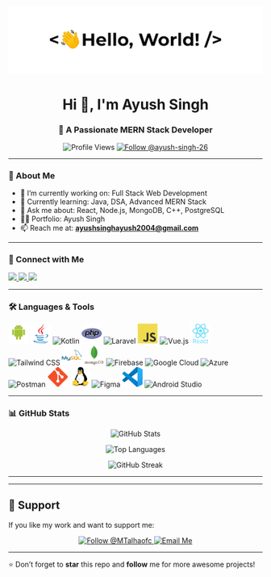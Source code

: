 <div align="center">
  <img src="https://raw.githubusercontent.com/MTalhaofc/MTalhaofc/main/download.png" width="600"/>
</div>

<h1 align="center">Hi 👋, I'm Ayush Singh</h1>
<h3 align="center">🚀 A Passionate MERN Stack Developer</h3>

<p align="center">
  <!-- Profile Views -->
  <img src="https://komarev.com/ghpvc/?username=ayush-singh-26&label=Profile%20Views&color=0e75b6&style=for-the-badge" alt="Profile Views" />
<!-- https://komarev.com/ghpvc/?username=mtalhaofc&label=Profile%20views&color=0e75b6&style=flat -->
  <!-- GitHub Follow -->
  <a href="https://github.com/ayush-singh-26?tab=followers" target="_blank">
    <img src="https://img.shields.io/github/followers/ayush-singh-26?label=Follow&logo=github&style=for-the-badge" alt="Follow @ayush-singh-26" />
  </a>

  <!-- GitHub Star -->
</p>



---

### 🧠 About Me

- 🔭 I’m currently working on: Full Stack Web Development
- 🌱 Currently learning: Java, DSA, Advanced MERN Stack
- 💬 Ask me about: React, Node.js, MongoDB, C++, PostgreSQL
- 👨‍💻 Portfolio: Ayush Singh <!-- Replace with your actual link -->
- 📫 Reach me at: **ayushsinghayush2004@gmail.com**

---

### 🤝 Connect with Me

<p align="left">
  <a href="https://linkedin.com/in/ayush-singh-72673b2b3" target="_blank">
    <img src="https://img.shields.io/badge/🔗%20LinkedIn-0A66C2?style=for-the-badge&logo=linkedin&logoColor=white" />
  </a>
  
  <!-- <a href="https://stackoverflow.com/users/22458056/muhammad-talha" target="_blank">
    <img src="https://img.shields.io/badge/💬%20StackOverflow-F48024?style=for-the-badge&logo=stackoverflow&logoColor=white" />
  </a> -->
  
 
  <a href="https://leetcode.com/u/ayush_singh26" target="_blank">
    <img src="https://img.shields.io/badge/🧠%20LeetCode-FFA116?style=for-the-badge&logo=leetcode&logoColor=black" />
  </a>
  
  <!-- <a href="https://mtalhaofc.medium.com/" target="_blank">
    <img src="https://img.shields.io/badge/✍️%20Medium-12100E?style=for-the-badge&logo=medium&logoColor=white" />
  </a> -->
  
  <!-- <a href="https://www.upwork.com/freelancers/~013ffd268518c1559d?viewMode=1" target="_blank">
    <img src="https://img.shields.io/badge/💼%20Upwork-6fda44?style=for-the-badge&logo=upwork&logoColor=white" />
  </a> -->
   <a href="https://instagram.com/ayush_singh.26" target="_blank">
    <img src="https://img.shields.io/badge/📸%20Instagram-E4405F?style=for-the-badge&logo=instagram&logoColor=white" />
  </a>
</p>

---

### 🛠️ Languages & Tools

<p align="left">
  <!-- Android -->
  <img src="https://raw.githubusercontent.com/devicons/devicon/master/icons/android/android-original-wordmark.svg" width="40" height="40" alt="Android" />

  <!-- Java -->
  <img src="https://raw.githubusercontent.com/devicons/devicon/master/icons/java/java-original.svg" width="40" height="40" alt="Java" />

  <!-- Kotlin -->
  <img src="https://www.vectorlogo.zone/logos/kotlinlang/kotlinlang-icon.svg" width="40" height="40" alt="Kotlin" />

  <!-- PHP -->
  <img src="https://raw.githubusercontent.com/devicons/devicon/master/icons/php/php-original.svg" width="40" height="40" alt="PHP" />

  <!-- Laravel -->
  <img src="https://cdn.worldvectorlogo.com/logos/laravel-2.svg" width="40" height="40" alt="Laravel" />

  <!-- JavaScript -->
  <img src="https://raw.githubusercontent.com/devicons/devicon/master/icons/javascript/javascript-original.svg" width="40" height="40" alt="JavaScript" />

  <!-- Vue.js -->
  <img src="https://www.vectorlogo.zone/logos/vuejs/vuejs-icon.svg" width="40" height="40" alt="Vue.js" />

  <!-- React -->
  <img src="https://raw.githubusercontent.com/devicons/devicon/master/icons/react/react-original-wordmark.svg" width="40" height="40" alt="React" />

  <!-- Tailwind CSS -->
  <img src="https://www.vectorlogo.zone/logos/tailwindcss/tailwindcss-icon.svg" width="40" height="40" alt="Tailwind CSS" />

  <!-- MySQL -->
  <img src="https://raw.githubusercontent.com/devicons/devicon/master/icons/mysql/mysql-original-wordmark.svg" width="40" height="40" alt="MySQL" />

  <!-- MongoDB -->
  <img src="https://raw.githubusercontent.com/devicons/devicon/master/icons/mongodb/mongodb-original-wordmark.svg" width="40" height="40" alt="MongoDB" />

  <!-- Firebase -->
  <img src="https://www.vectorlogo.zone/logos/firebase/firebase-icon.svg" width="40" height="40" alt="Firebase" />

  <!-- Google Cloud -->
  <img src="https://www.vectorlogo.zone/logos/google_cloud/google_cloud-icon.svg" width="40" height="40" alt="Google Cloud" />

  <!-- Azure -->
  <img src="https://www.vectorlogo.zone/logos/microsoft_azure/microsoft_azure-icon.svg" width="40" height="40" alt="Azure" />

  <!-- Postman -->
  <img src="https://www.vectorlogo.zone/logos/getpostman/getpostman-icon.svg" width="40" height="40" alt="Postman" />


  <!-- Git -->
  <img src="https://raw.githubusercontent.com/devicons/devicon/master/icons/git/git-original.svg" width="40" height="40" alt="Git" />

  <!-- Linux -->
  <img src="https://raw.githubusercontent.com/devicons/devicon/master/icons/linux/linux-original.svg" width="40" height="40" alt="Linux" />

  <!-- Figma -->
  <img src="https://www.vectorlogo.zone/logos/figma/figma-icon.svg" width="40" height="40" alt="Figma" />

 
  <!-- VS Code -->
  <img src="https://raw.githubusercontent.com/devicons/devicon/master/icons/vscode/vscode-original.svg" width="40" height="40" alt="VS Code" />

  <!-- Android Studio -->
  <img src="https://developer.android.com/static/studio/images/new-studio-logo-1_1920.png" width="40" height="40" alt="Android Studio" />
</p>


---

### 📊 GitHub Stats

<p align="center">
  <img src="https://github-readme-stats.vercel.app/api?username=mtalhaofc&show_icons=true&theme=default&locale=en" alt="GitHub Stats" />
</p>

<p align="center">
  <img src="https://github-readme-stats.vercel.app/api/top-langs?username=mtalhaofc&show_icons=true&locale=en&layout=compact" alt="Top Languages" />
</p>

<p align="center">
  <img src="https://github-readme-streak-stats.herokuapp.com/?user=mtalhaofc&" alt="GitHub Streak" />
</p>

---
---

## 💖 Support

If you like my work and want to support me:

<p align="center">
  <a href="https://github.com/MTalhaofc?tab=followers" target="_blank">
    <img src="https://img.shields.io/github/followers/MTalhaofc?label=Follow&logo=github&style=for-the-badge" alt="Follow @MTalhaofc" />
  </a>



  <a href="mailto:talha0750@gmail.com" target="_blank">
    <img src="https://img.shields.io/badge/Email%20Me-D14836?style=for-the-badge&logo=gmail&logoColor=white" alt="Email Me" />
  </a>
</p>

---

⭐ Don’t forget to **star** this repo and **follow** me for more awesome projects!
